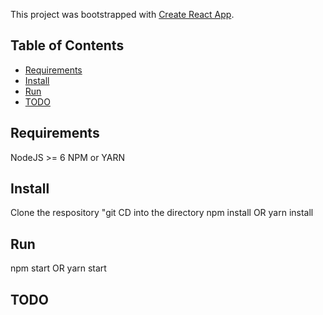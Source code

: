 This project was bootstrapped with [Create React App](https://github.com/facebookincubator/create-react-app).

## Table of Contents

- [Requirements](#Requirements)
- [Install](#Install)
- [Run](#Run)
- [TODO](#TODO)


## Requirements

NodeJS >= 6
NPM or YARN

## Install

Clone the respository "git
CD into the directory
npm install OR yarn install

## Run

npm start OR yarn start

## TODO

